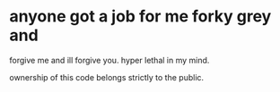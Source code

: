 # anyone got a job for me forky grey and 

forgive me and ill forgive you. hyper lethal in my mind.

ownership of this code belongs strictly to the public.
